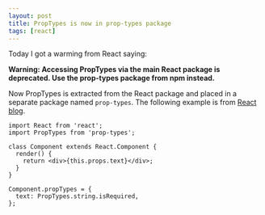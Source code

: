 ```yaml
---
layout: post
title: PropTypes is now in prop-types package
tags: [react]
---
```


Today I got a warming from React saying:

**Warning: Accessing PropTypes via the main React package is deprecated. Use the prop-types package from npm instead.**

Now PropTypes is extracted from the React package and placed in a separate package named `prop-types`. The following example is from [React blog](https://facebook.github.io/react/blog/2017/04/07/react-v15.5.0.html).
```
import React from 'react';
import PropTypes from 'prop-types';

class Component extends React.Component {
  render() {
    return <div>{this.props.text}</div>;
  }
}

Component.propTypes = {
  text: PropTypes.string.isRequired,
};
```